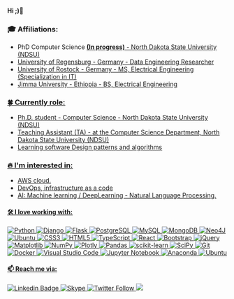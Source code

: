 #### Hi ;)👋

### :mortar_board: Affiliations:

- PhD Computer Science <b><u>(In progress)<u></b> - North Dakota State University (NDSU) 
- University of Regensburg - Germany - Data Engineering Researcher  
- University of Rostock - Germany - MS, Electrical Engineering (Specialization in IT)
- Jimma University - Ethiopia - BS, Electrical Engineering 


### :four_leaf_clover: Currently role: 

- Ph.D. student - Computer Science - North Dakota State University (NDSU)
- Teaching Assistant (TA) - at the Computer Science Department, North Dakota State University (NDSU)
- Learning software Design patterns and algorithms




### 🔥 I'm interested in:

- AWS cloud.  
- DevOps, infrastructure as a code
- AI: Machine learning / DeepLearning -  Natural Language Processing.


#### :hammer_and_wrench: I love working with:
 
[![Python](https://img.shields.io/badge/python-3670A0?style=plastic&logo=python&logoColor=ffdd54&link=https://www.python.org/)](https://www.python.org/)
[![Django](https://img.shields.io/badge/django-%23092E20.svg?style=plastic&logo=django&logoColor=white&link=https://www.djangoproject.com/)](https://www.djangoproject.com/)
[![Flask](https://img.shields.io/badge/flask-%23000.svg?style=plastic&logo=flask&logoColor=whitelinkhttps://www.djangoproject.com/)](https://www.djangoproject.com/)
[![PostgreSQL](https://img.shields.io/badge/PostgreSQL-336791?style=plastic&logo=postgresql&logoColor=white&link=https://www.postgresql.org/)](https://www.postgresql.org/)
[![MySQL](https://img.shields.io/badge/mysql-%2300f.svg?style=plastic&logo=mysql&logoColor=white&link=https://www.mysql.com/)](https://www.mysql.com/)
[![MongoDB](https://img.shields.io/badge/MongoDB-%234ea94b.svg?style=plastic&logo=mongodb&logoColor=white&link=https://www.mongodb.com/)](https://www.mongodb.com/)
[![Neo4J](https://img.shields.io/badge/Neo4j-008CC1?style=plastic&logo=neo4j&logoColor=white&link=https://neo4j.com/)](https://neo4j.com/)
[![Ubuntu](https://img.shields.io/badge/Ubuntu-E95420?style=plastic&logo=ubuntu&logoColor=white&link=https://ubuntu.com/)](https://ubuntu.com/)
[![CSS3](https://img.shields.io/badge/css3-%231572B6.svg?style=plastic&logo=css3&logoColor=white&link=https://en.wikipedia.org/wiki/CSS)](https://en.wikipedia.org/wiki/CSS)
[![HTML5](https://img.shields.io/badge/html5-%23E34F26.svg?style=plastic&logo=html5&logoColor=white&link=https://en.wikipedia.org/wiki/HTML5)](https://en.wikipedia.org/wiki/HTML5)
[![TypeScript](https://img.shields.io/badge/TypeScript-3178C6?style=plastic&logo=typescript&logoColor=white&link=https://www.typescriptlang.org/)](https://www.typescriptlang.org/)
[![React](https://img.shields.io/badge/React-61DAFB?style=plastic&logo=react&logoColor=white&link=https://reactjs.org/)](https://reactjs.org/)
[![Bootstrap](https://img.shields.io/badge/bootstrap-%23563D7C.svg?style=plastic&logo=bootstrap&logoColor=white&link=https://getbootstrap.com/)](https://getbootstrap.com/)
[![jQuery](https://img.shields.io/badge/jquery-%230769AD.svg?style=plastic&logo=jquery&logoColor=white&link=https://jquery.com/)](https://jquery.com/)
[![Matplotlib](https://img.shields.io/badge/Matplotlib-%23ffffff.svg?style=plastic&logo=Matplotlib&logoColor=black&link=https://matplotlib.org/)](https://matplotlib.org/)
[![NumPy](https://img.shields.io/badge/numpy-%23013243.svg?style=plastic&logo=numpy&logoColor=white&link=https://numpy.org/)](https://numpy.org/)
[![Plotly](https://img.shields.io/badge/Plotly-%233F4F75.svg?style=plastic&logo=plotly&logoColor=white&link=https://plotly.com/)](https://plotly.com/)
[![Pandas](https://img.shields.io/badge/pandas-%23150458.svg?style=plastic&logo=pandas&logoColor=white&link=https://pandas.pydata.org/)](https://pandas.pydata.org/)
[![scikit-learn](https://img.shields.io/badge/scikit--learn-%23F7931E.svg?style=plastic&logo=scikit-learn&logoColor=white&link=https://scikit-learn.org/stable/)](https://scikit-learn.org/stable/)
[![SciPy](https://img.shields.io/badge/SciPy-%230C55A5.svg?style=plastic&logo=scipy&logoColor=%white&link=https://scipy.org/)](https://scipy.org/)
[![Git](https://img.shields.io/badge/git-%23F05033.svg?style=plastic&logo=git&logoColor=white&link=https://git-scm.com/)](https://git-scm.com/)
[![Docker](https://img.shields.io/badge/docker-%230db7ed.svg?style=plastic&logo=docker&logoColor=white&link=https://www.docker.com/)](https://www.docker.com/)
[![Visual Studio Code](https://img.shields.io/badge/Visual%20Studio%20Code-0078d7.svg?style=plastic&logo=visual-studio-code&logoColor=white&link=https://code.visualstudio.com/)](https://code.visualstudio.com/)
[![Jupyter Notebook](https://img.shields.io/badge/jupyter-%23FA0F00.svg?style=plastic&logo=jupyter&logoColor=white&link=https://jupyter.org/)](https://jupyter.org/)
[![Anaconda](https://img.shields.io/badge/Anaconda-%2344A833.svg?style=plastic&logo=anaconda&logoColor=white&linkhttps://www.anaconda.com/)](https://www.anaconda.com/)
[![Ubuntu](https://img.shields.io/badge/Ubuntu-E95420?style=plastic&logo=ubuntu&logoColor=white&link=https://ubuntu.com/)](https://ubuntu.com/)

<!--  

  comment out 
  
 #### Freelance
 
 ![Upwork](https://img.shields.io/badge/UpWork-6FDA44?style=for-the-badge&logo=Upwork&logoColor=white)

  ---> 



#### 📫 Reach me via:

[![Linkedin Badge](https://img.shields.io/badge/-LinkedIn-blue?style=plastic&logo=Linkedin&logoColor=white&link=https://www.linkedin.com/in/btkh/)](https://www.linkedin.com/in/btkh/)
[![Skype](https://img.shields.io/badge/Skype-00AFF0?style=plastic&logo=skype&logoColor=white&link=https://join.skype.com/invite/zQKAiW6yE9tP)](https://join.skype.com/invite/zQKAiW6yE9tP)
[![Twitter Follow](https://img.shields.io/badge/Twitter-1DA1F2?style=plastic&logo=twitter&logoColor=white&link=https://twitter.com/beck_tkh)](https://twitter.com/beck_tkh)
[![](https://img.shields.io/static/v1?style=plastic&label=visit&message=myportfoliopage&color=green%link=https://sites.google.com/view/bekaluetadesse/about)](https://sites.google.com/view/bekaluetadesse/about)


<!-- [![LeetCode](https://img.shields.io/badge/LeetCode-000000?style=plastic&lo]go=LeetCode&logoColor=#d16c06&link=https://leetcode.com/Beck_TKH/)](https://leetcode.com/Beck_TKH/)
[![Stack Overflow](https://img.shields.io/badge/-Stackoverflow-FE7A16?style=plastic&logo=stack-overflow&logoColor=white&link=https://stackoverflow.com/users/14582502/bekalu-tadesse)](https://stackoverflow.com/users/14582502/bekalu-tadesse)
[![Kaggle](https://img.shields.io/badge/Kaggle-035a7d?style=plastic&logo=kaggle&logoColor=white&link=https://www.kaggle.com/bekaluetadesse)](https://www.kaggle.com/bekaluetadesse)  ---> 

 
<!--  #### :hand_over_mouth: Wanna buy me coffe  
- here-> [![Ko-Fi](https://img.shields.io/badge/Ko--fi-F16061?style=plastic&logo=ko-fi&logoColor=white&link=https://ko-fi.com/beck_tkh)](https://ko-fi.com/beck_tkh)   ---> 
